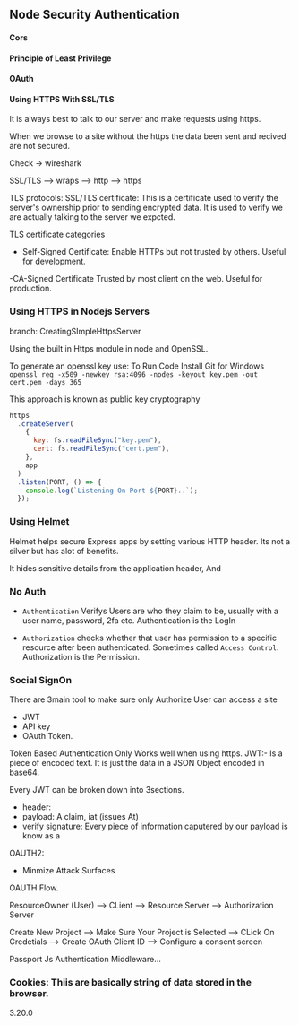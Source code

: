 ## Node Security Authentication

#### Cors

#### Principle of Least Privilege

#### OAuth

#### Using HTTPS With SSL/TLS

It is always best to talk to our server and make requests using https.

When we browse to a site without the https the data been sent and recived are not secured.

Check -> wireshark

SSL/TLS --> wraps --> http --> https

TLS protocols:
SSL/TLS certificate: This is a certificate used to verify the server's ownership prior to sending encrypted data.
It is used to verify we are actually talking to the server we expcted.

TLS certificate categories

- Self-Signed Certificate:
  Enable HTTPs but not trusted by others. Useful for development.

-CA-Signed Certificate
Trusted by most client on the web. Useful for production.

### Using HTTPS in Nodejs Servers

branch: CreatingSImpleHttpsServer

Using the built in Https module in node and OpenSSL.

To generate an openssl key use:
To Run Code Install Git for Windows
`openssl req -x509 -newkey rsa:4096 -nodes -keyout key.pem -out cert.pem -days 365`

This approach is known as public key cryptography

```js
https
  .createServer(
    {
      key: fs.readFileSync("key.pem"),
      cert: fs.readFileSync("cert.pem"),
    },
    app
  )
  .listen(PORT, () => {
    console.log(`Listening On Port ${PORT}..`);
  });
```

### Using Helmet

Helmet helps secure Express apps by setting various HTTP header. Its not a silver but has alot of benefits.

It hides sensitive details from the application header,
And

### No Auth

- `Authentication` Verifys Users are who they claim to be, usually with a user name, password, 2fa etc. Authentication is the LogIn

- `Authorization` checks whether that user has permission to a specific resource after been authenticated. Sometimes called `Access Control`. Authorization is the Permission.

### Social SignOn

There are 3main tool to make sure only Authorize User can access a site

- JWT
- API key
- OAuth Token.

Token Based Authentication Only Works well when using https.
JWT:- Is a piece of encoded text. It is just the data in a JSON Object encoded in base64.

Every JWT can be broken down into 3sections.

- header:
- payload: A claim, iat (issues At)
- verify signature:
  Every piece of information caputered by our payload is know as a

OAUTH2:

- Minmize Attack Surfaces

OAUTH Flow.

ResourceOwner (User) --> CLient --> Resource Server --> Authorization Server

Create New Project --> Make Sure Your Project is Selected --> CLick On Credetials --> Create OAuth Client ID --> Configure a consent screen

Passport Js Authentication Middleware...

### Cookies: Thiis are basically string of data stored in the browser.

3.20.0
